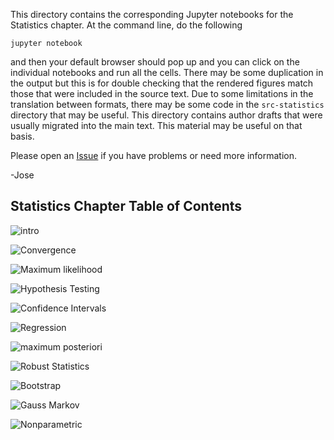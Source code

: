 This directory contains the corresponding Jupyter notebooks
for the Statistics chapter. At the command line, do the following

    jupyter notebook

and then your default browser should pop up and you can click on
the individual notebooks and run all the cells. There may be some
duplication in the output but this is for double checking that the
rendered figures match those that were included in the source text.
Due to some limitations in the translation between formats, there may
be some code in the `src-statistics` directory that may be useful. This
directory contains author drafts that were usually migrated into the
main text. This material may be useful on that basis.

Please open an [Issue](https://github.com/unpingco/Python-for-Probability-Statistics-and-Machine-Learning/issues) if you have problems or need more information.

-Jose


Statistics Chapter Table of Contents
-------------------------------------

![intro](intro.ipynb)

![Convergence](Convergence.ipynb)

![Maximum likelihood](Maximum_likelihood.ipynb)

![Hypothesis Testing](Hypothesis_Testing.ipynb)

![Confidence Intervals](Confidence_Intervals.ipynb)

![Regression](Regression.ipynb)

![maximum posteriori](maximum_posteriori.ipynb)

![Robust Statistics](Robust_Statistics.ipynb)

![Bootstrap](Bootstrap.ipynb)

![Gauss Markov](Gauss_Markov.ipynb)

![Nonparametric](Nonparametric.ipynb)
